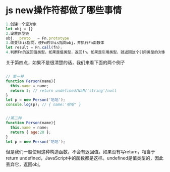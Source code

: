 
# js new操作符都做了哪些事情

```js
1.创建一个空对象
let obj = {}
2.设置原型链
obj.__proto__ = Fn.prototype
3.改变this指向，使Fn的this指向obj，并执行Fn函数体
let result = Fn.call(fn);
4.判断Fn的返回值类型，如果是值类型，返回fn，如果是引用类型，就返回这个引用类型的对象
```


关于第四点，如果不是很清楚的话，我们来看下面的两个例子

```js

// 第一种
function Person(name){
  this.name = name;
  return 1; // return undefined/NaN/'string'/null
}
let p = new Person('哈哈');
console.log(p); // { name:'哈哈' }


//第二种
function Person(name){
  this.name = name;
  return { age:20 };
}
let p = new Person('哈哈');
```
但是我们一般使用这种构造函数，不会有返回值。如果没有写return，相当于return undefined，JavaScript中的函数都是这样。undefined是值类型的，因此丢弃它，返回obj。
